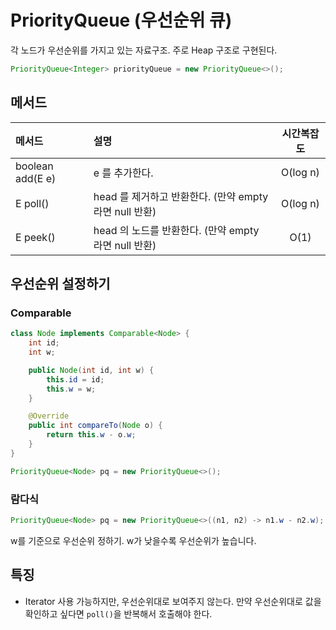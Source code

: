 # PriorityQueue (우선순위 큐)
각 노드가 우선순위를 가지고 있는 자료구조. 주로 Heap 구조로 구현된다.

```java
PriorityQueue<Integer> priorityQueue = new PriorityQueue<>();
```

## 메서드
| 메서드                | 설명                                                       |  시간복잡도   |
|:-------------------|:---------------------------------------------------------|:--------:|
| boolean add(E e)   | e 를 추가한다.                                                | O(log n) |
| E poll()           | head 를 제거하고 반환한다. (만약 empty 라면 null 반환)                  | O(log n) |
| E peek()           | head 의 노드를 반환한다. (만약 empty 라면 null 반환)                   |   O(1)   |

## 우선순위 설정하기

### Comparable
```java
class Node implements Comparable<Node> {
    int id;
    int w;

    public Node(int id, int w) {
        this.id = id;
        this.w = w;
    }

    @Override
    public int compareTo(Node o) {
        return this.w - o.w;
    }
}

PriorityQueue<Node> pq = new PriorityQueue<>();
```

### 람다식
```java
PriorityQueue<Node> pq = new PriorityQueue<>((n1, n2) -> n1.w - n2.w);
```

w를 기준으로 우선순위 정하기. w가 낮을수록 우선순위가 높습니다. 

## 특징
- Iterator 사용 가능하지만, 우선순위대로 보여주지 않는다. 만약 우선순위대로 값을 확인하고 싶다면 `poll()`을 반복해서 호출해야 한다.